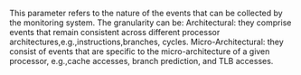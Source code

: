 This parameter refers to the nature of the events that can be collected by the monitoring system. The granularity can be:
Architectural: they comprise events that remain consistent across different processor architectures,e.g.,instructions,branches, cycles.
Micro-Architectural: they consist of events that are specific to the micro-architecture of a given processor, e.g.,cache accesses, branch prediction, and TLB accesses.
